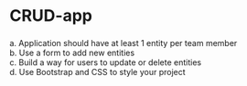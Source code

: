 # CRUD-app
###
a.	Application should have at least 1 entity per team member<br>
b.	Use a form to add new entities<br>
c.	Build a way for users to update or delete entities<br>
d.	Use Bootstrap and CSS to style your project
